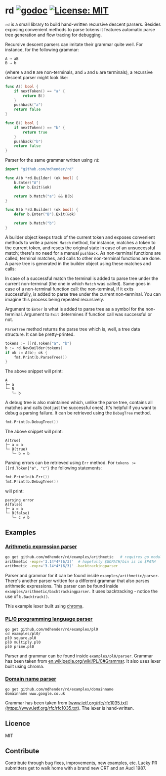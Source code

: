 # rd [![godoc](https://godoc.org/github.com/shivammg/rd?status.svg)](https://godoc.org/github.com/mdhender/rd) [![License: MIT](https://img.shields.io/badge/License-MIT-yellow.svg)](https://opensource.org/licenses/MIT)

`rd` is a small library to build hand-written recursive descent parsers. Besides exposing convenient methods to parse tokens it features automatic parse tree generation and flow tracing for debugging.

Recursive descent parsers can imitate their grammar quite well. For instance, for the following grammar:

```
A → aB
B → b
```

(where `A` and `B` are non-terminals, and `a` and `b` are terminals), a recursive descent parser might look like:

```go
func A() bool {
    if nextToken() == "a" {
        return B()
    }
    pushback("a")
    return false
}

func B() bool {
    if nextToken() == "b" {
        return true
    }
    pushback("b")
    return false
}
```

Parser for the same grammar written using `rd`:

```go
import "github.com/mdhender/rd"

func A(b *rd.Builder) (ok bool) {
    b.Enter("A")
    defer b.Exit(&ok)

    return b.Match("a") && B(b)
}

func B(b *rd.Builder) (ok bool) {
    defer b.Enter("B").Exit(&ok)

    return b.Match("b")
}
```

A builder object keeps track of the current token and exposes convenient methods to write a parser. `Match` method, for instance, matches a token to the current token, and resets the original state in case of an unsuccessful match; there's no need for a manual `pushback`. As non-terminal functions are called, terminal matches, and calls to other non-terminal functions are done. A parse tree is generated in the builder object using these matches and calls:

In case of a successful match the terminal is added to parse tree under the current non-terminal (the one in which `Match` was called). Same goes in case of a non-terminal function call: the non-terminal, if it exits successfully, is added to parse tree under the current non-terminal. You can imagine this process being repeated recursively.

Argument to `Enter` is what is added to parse tree as a symbol for the non-terminal. Argument to `Exit` determines if function call was successful or not.

`ParseTree` method returns the parse tree which is, well, a tree data structure. It can be pretty-printed.

```go
tokens := []rd.Token{"a", "b"}
b := rd.NewBuilder(tokens)
if ok := A(b); ok {
    fmt.Print(b.ParseTree())
}
```

The above snippet will print:

```
A
├─ a
└─ B
   └─ b
```

A debug tree is also maintained which, unlike the parse tree, contains all matches and calls (not just the successful ones). It's helpful if you want to debug a parsing failure. It can be retrieved using the `DebugTree` method.

```go
fmt.Print(b.DebugTree())
```

The above snippet will print:

```
A(true)
├─ a = a
└─ B(true)
   └─ b = b
```

Parsing errors can be retrieved using `Err` method. For `tokens := []rd.Token{"a", "c"}` the following statements:

```go
fmt.Println(b.Err())
fmt.Print(b.DebugTree())
```

will print:

```
parsing error
A(false)
├─ a = a
└─ B(false)
   └─ c ≠ b
```


## Examples

### [Arithmetic expression parser](examples/arithmetic)

```bash
go get github.com/mdhender/rd/examples/arithmetic   # requires go modules support (go1.11+)
arithmetic -expr='3.14*4*(6/3)'  # hopefully $GOPATH/bin is in $PATH
arithmetic -expr='3.14*4*(6/3)' -backtrackingparser
```

Parser and grammar for it can be found inside `examples/arithmetic/parser`. There's another parser written for a different grammar that also parses arithmetic expressions. This parser can be found inside `examples/arithmetic/backtrackingparser`. It uses backtracking - notice the use of `b.Backtrack()`.

This example lexer built using [chroma](https://github.com/alecthomas/chroma).


### [PL/0 programming language parser](examples/pl0)

```
go get github.com/mdhender/rd/examples/pl0
cd examples/pl0/
pl0 square.pl0
pl0 multiply.pl0
pl0 prime.pl0
```

Parser and grammar can be found inside `examples/pl0/parser`. Grammar has been taken from [en.wikipedia.org/wiki/PL/0#Grammar](https://en.wikipedia.org/wiki/PL/0#Grammar). It also uses lexer built using chroma.

### [Domain name parser](examples/domainname)

```
go get github.com/mdhender/rd/examples/domainname
domainname www.google.co.uk
```

Grammar has been taken from [www.ietf.org/rfc/rfc1035.txt](https://www.ietf.org/rfc/rfc1035.txt). The lexer is hand-written.

## Licence

MIT

## Contribute

Contribute through bug fixes, improvements, new examples, etc. Lucky PR submitters get to walk home with a brand new CRT and an Audi 1987.

